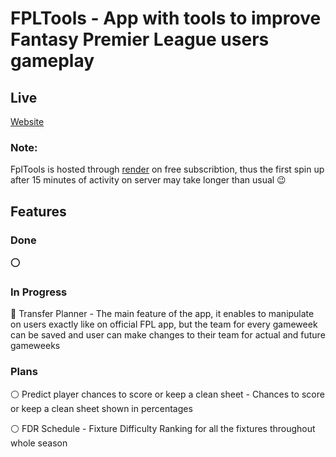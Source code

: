 # **FPLTools** - App with tools to improve Fantasy Premier League users gameplay

## Live

[Website](https://fpltools.onrender.com)

### Note:

FplTools is hosted through [render](https://render.com) on free subscribtion, thus the first spin up after 15 minutes of activity on server may take longer than usual :wink:

## Features

### Done

:o:

### In Progress

:large_orange_diamond: Transfer Planner - The main feature of the app, it enables to manipulate on users exactly like on official FPL app, but the team for every gameweek can be saved and user can make changes to their team for actual and future gameweeks

### Plans

:white_circle: Predict player chances to score or keep a clean sheet - Chances to score or keep a clean sheet shown in percentages

:white_circle: FDR Schedule - Fixture Difficulty Ranking for all the fixtures throughout whole season
